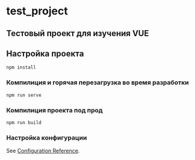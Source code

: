 # test_project
## Тестовый проект для изучения VUE 

## Настройка проекта
```
npm install
```

### Компилиция и горячая перезагрузка во время разработки
```
npm run serve
```

### Компилиция проекта под прод
```
npm run build
```

### Настройка конфигурации
See [Configuration Reference](https://cli.vuejs.org/config/).
